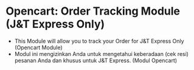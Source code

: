 # Opencart: Order Tracking Module (J&T Express Only)

- This Module will allow you to track your Order for J&T Express Only (Opencart Module)
- Modul ini mengizinkan Anda untuk mengetahui keberadaan (cek resi) pesanan Anda dan khusus untuk J&T Express. (Modul Opencart)

